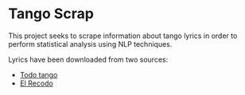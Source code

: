 # Tango Scrap
This project seeks to scrape information about tango lyrics in order to perform statistical analysis using NLP techniques.

Lyrics have been downloaded from two sources:

* [Todo tango](http://www.todotango.com/)
* [El Recodo](https://www.el-recodo.com/?lang=en)
